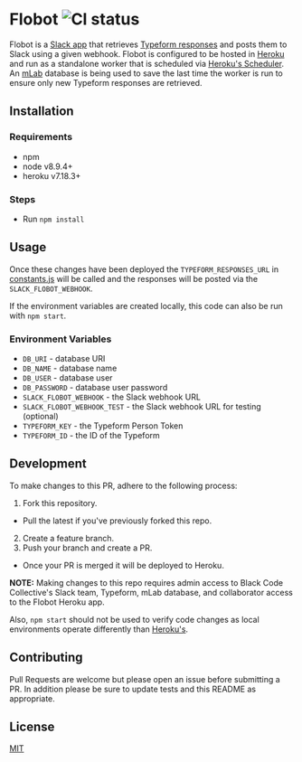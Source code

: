 # Flobot ![CI status](https://img.shields.io/badge/build-passing-brightgreen.svg)

Flobot is a [Slack app](https://get.slack.help/hc/en-us/articles/202035138-Add-an-app-to-your-workspace) that retrieves [Typeform responses](https://developer.typeform.com/responses/reference/retrieve-responses/) and posts them to Slack using a given webhook. Flobot is configured to be hosted in [Heroku](https://www.heroku.com/) and run as a standalone worker that is scheduled via [Heroku's Scheduler](https://devcenter.heroku.com/articles/scheduler). An [mLab](https://mlab.com/) database is being used to save the last time the worker is run to ensure only new Typeform responses are retrieved.

## Installation

### Requirements
* npm
* node v8.9.4+
* heroku v7.18.3+


### Steps
* Run `npm install`

## Usage
Once these changes have been deployed the `TYPEFORM_RESPONSES_URL` in [constants.js](constants.js) will be called and the responses will be posted via the `SLACK_FLOBOT_WEBHOOK`.

If the environment variables are created locally, this code can also be run with `npm start`.

### Environment Variables
  * `DB_URI` - database URI
  * `DB_NAME` - database name
  * `DB_USER` - database user
  * `DB_PASSWORD` - database user password
  * `SLACK_FLOBOT_WEBHOOK` - the Slack webhook URL
  * `SLACK_FLOBOT_WEBHOOK_TEST` - the Slack webhook URL for testing (optional)
  * `TYPEFORM_KEY` - the Typeform Person Token
  * `TYPEFORM_ID` - the ID of the Typeform


## Development
To make changes to this PR, adhere to the following process:

1. Fork this repository.
 * Pull the latest if you've previously forked this repo.
2. Create a feature branch.
3. Push your branch and create a PR.
 * Once your PR is merged it will be deployed to Heroku.

**NOTE:** Making changes to this repo requires admin access to Black Code Collective's Slack team, Typeform, mLab database, and collaborator access to the Flobot Heroku app.

Also, `npm start` should not be used to verify code changes as local environments operate differently than [Heroku's](https://devcenter.heroku.com/articles/dynos).

## Contributing
Pull Requests are welcome but please open an issue before submitting a PR. In addition please be sure to update tests and this README as appropriate.

## License
[MIT](https://choosealicense.com/licenses/mit/)
